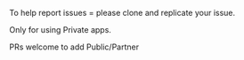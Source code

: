 To help report issues = please clone and replicate your issue.

Only for using Private apps.

PRs welcome to add Public/Partner